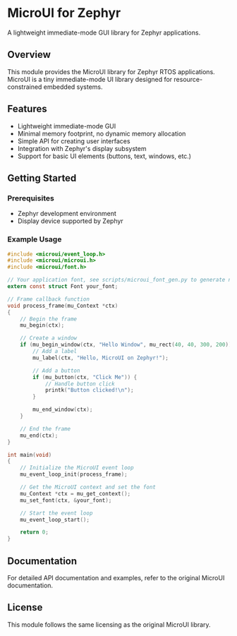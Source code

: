 # MicroUI for Zephyr

A lightweight immediate-mode GUI library for Zephyr applications.

## Overview

This module provides the MicroUI library for Zephyr RTOS applications. MicroUI is a tiny immediate-mode UI library designed for resource-constrained embedded systems.

## Features

- Lightweight immediate-mode GUI
- Minimal memory footprint, no dynamic memory allocation
- Simple API for creating user interfaces
- Integration with Zephyr's display subsystem
- Support for basic UI elements (buttons, text, windows, etc.)

## Getting Started

### Prerequisites

- Zephyr development environment
- Display device supported by Zephyr

### Example Usage

```c
#include <microui/event_loop.h>
#include <microui/microui.h>
#include <microui/font.h>

// Your application font, see scripts/microui_font_gen.py to generate new ones
extern const struct Font your_font;

// Frame callback function
void process_frame(mu_Context *ctx) 
{
    // Begin the frame
    mu_begin(ctx);

    // Create a window
    if (mu_begin_window(ctx, "Hello Window", mu_rect(40, 40, 300, 200))) {
        // Add a label
        mu_label(ctx, "Hello, MicroUI on Zephyr!");

        // Add a button
        if (mu_button(ctx, "Click Me")) {
            // Handle button click
            printk("Button clicked!\n");
        }

        mu_end_window(ctx);
    }

    // End the frame
    mu_end(ctx);
}

int main(void)
{
    // Initialize the MicroUI event loop
    mu_event_loop_init(process_frame);

    // Get the MicroUI context and set the font
    mu_Context *ctx = mu_get_context();
    mu_set_font(ctx, &your_font);

    // Start the event loop
    mu_event_loop_start();

    return 0;
}
```

## Documentation

For detailed API documentation and examples, refer to the original MicroUI documentation.

## License

This module follows the same licensing as the original MicroUI library.
